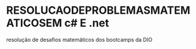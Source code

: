# RESOLUCAODEPROBLEMASMATEMATICOSEM c# E .net
resolução de desafios matemáticos dos bootcamps da DIO
